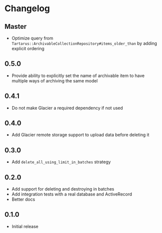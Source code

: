 # Changelog

## Master

- Optimize query from `Tartarus::ArchivableCollectionRepository#items_older_than` by adding explicit ordering

## 0.5.0

- Provide ability to explicitly set the name of archivable item to have multiple ways of archiving the same model

## 0.4.1

- Do not make Glacier a required dependency if not used

## 0.4.0

- Add Glacier remote storage support to upload data before deleting it

## 0.3.0

- Add `delete_all_using_limit_in_batches` strategy

## 0.2.0
- Add support for deleting and destroying in batches
- Add integration tests with a real database and ActiveRecord
- Better docs

## 0.1.0
- Initial release
